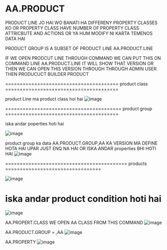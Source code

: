# AA.PRODUCT


PRODUCT LINE JO HAI WO BANATI HA DIFFERENY PROPERTY CLASSES KO OR PROPERTY CLASS HAVE NUMBER OF PROPERTY CLASS ATTRICBUTE AND ACTIONS OR YA HUM MODIFY NI KARTA TEMENOS DATA HAI 




PRODUCT GROUP IS A SUBSET OF PRODUCT LINE
AA.PRODUCT.LINE

IF WE OPEN PRODCUT LINE THROUGH COMMAND WE CAN PUT THIS ON COMMAND LINE AA.PRODUCT.LINE IT WILL SHOW THAT VERSION OR THEN WE CAN OPEN THIS VERSION THROUGH THROUGH ADMIN USER
THEN PRODUCUCT BUILDER PRODUCT

=======================================  product class   =======================================

product Line ma product class hoi hai 
![image](https://user-images.githubusercontent.com/40827670/229365878-b7f8fd10-534e-4a66-ab35-c93c267abfc5.png)


========================================   product group  =======================================

iska andar poperties hoti hai

![image](https://user-images.githubusercontent.com/40827670/229366088-ccc9d4b3-fd7e-401c-aa11-c43a302a8e97.png)

product group ka data AA.PRODUCT.GROUP,AA KA VERSION MA DEFINE HOTA HAI UPAR JUST ENQ NA HAI OR ISKA ANDAR  properties BHI HOTI HAI 
![image](https://user-images.githubusercontent.com/40827670/229366501-b1512f7c-9be1-49e9-8a60-7fb9d183310e.png)

========================================== products =================================

![image](https://user-images.githubusercontent.com/40827670/229366181-aca8cf37-34f9-477c-962e-a6fa62679e8c.png)


iska andar product condition hoti hai 
=====================================================================================
![image](https://user-images.githubusercontent.com/40827670/229352876-a5d02046-96ef-405f-a7cc-b1e38a92db1f.png)

AA.PROPERT.CLASS
WE OPEN AA CLASS FROM THIS COMMAND
![image](https://user-images.githubusercontent.com/40827670/229353392-dbb43383-3770-488e-ac07-3df1d6f8e37f.png)


AA.PRODUCT.GROUP = ,AA
![image](https://user-images.githubusercontent.com/40827670/229353782-f44f49f1-a6c7-40b4-ac70-224b5f2b758a.png)



AA.PROPERTY
![image](https://user-images.githubusercontent.com/40827670/229354013-0d812a03-225e-4780-9617-4a11e358b093.png)

